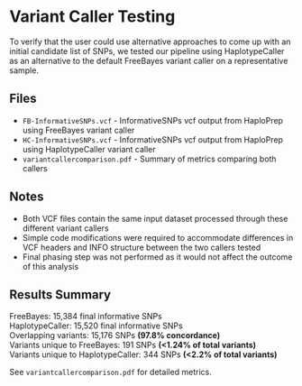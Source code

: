 # Variant Caller Testing

To verify that the user could use alternative approaches to come up with an initial candidate list of SNPs, we tested our pipeline using HaplotypeCaller as an alternative to the default FreeBayes variant caller on a representative sample.

## Files

- `FB-InformativeSNPs.vcf` - InformativeSNPs vcf output from HaploPrep using FreeBayes variant caller
- `HC-InformativeSNPs.vcf` - InformativeSNPs vcf output from HaploPrep using HaplotypeCaller variant caller  
- `variantcallercomparison.pdf` - Summary of metrics comparing both callers

## Notes

- Both VCF files contain the same input dataset processed through these different variant callers
- Simple code modifications were required to accommodate differences in VCF headers and INFO structure between the two callers tested
- Final phasing step was not performed as it would not affect the outcome of this analysis

## Results Summary

FreeBayes: 15,384 final informative SNPs  
HaplotypeCaller: 15,520 final informative SNPs  
Overlapping variants: 15,176 SNPs **(97.8% concordance)**  
Variants unique to FreeBayes: 191 SNPs **(<1.24% of total variants)**  
Variants unique to HaplotypeCaller: 344 SNPs **(<2.2% of total variants)**  

See `variantcallercomparison.pdf` for detailed metrics.
